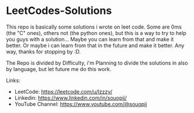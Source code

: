 # LeetCodes-Solutions

This repo is basically some solutions i wrote on leet code. Some are 0ms (the "C" ones), others not (the python ones), but this is a way to try to help you guys with a solution... Maybe you can learn from that and make it better. Or maybe i can learn from that in the future and make it better. Any way, thanks for stopping by :D. 

The Repo is divided by Difficulty, i'm Planning to divide the solutions in also by language, but let future me do this work.

Links: 
- LeetCode: https://leetcode.com/u/Izzzy/
- Linkedin: https://www.linkedin.com/in/souopjj/
- YouTube Channel: https://www.youtube.com/@souopjj
